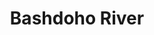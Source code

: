---
title: "Bashdoho River"
title_bn: "বাশদহ নদী"
description: "Chaltitola upazila of Shatkhira district is the emerged region of this small river. Then it meets with Morischap river at Kamalkati."
---